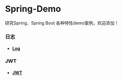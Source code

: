 # Spring-Demo


研究Spring、Spring Boot 各种特性demo案例，欢迎添加！


### 日志

- #### [Log](./log)


### JWT

- #### [JWT](./jwt)

